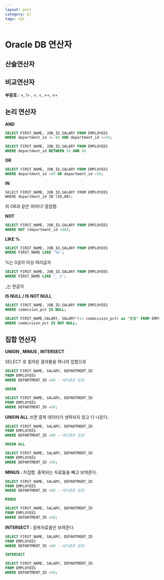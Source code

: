 ```yaml
---
layout: post
category: pl
tags: sql
---
```

# Oracle DB 연산자

## 산술연산자





## 비교연산자

**부등호 :** =, != , \>, <, \>=, <=



## 논리 연산자

**AND**

```SQL
SELECT FIRST_NAME, JOB_ID,SALARY FROM EMPLOYEES
WHERE department_id <= 80 AND department_id >=50;
```

```SQL
SELECT FIRST_NAME, JOB_ID,SALARY FROM EMPLOYEES
WHERE department_id BETWEEN 50 AND 80
```

**OR**

```SQL
SELECT FIRST_NAME, JOB_ID,SALARY FROM EMPLOYEES
WHERE department_id =80 OR department_id =50;
```

**IN**

```mssql
SELECT FIRST_NAME, JOB_ID,SALARY FROM EMPLOYEES
WHERE department_id IN (50,80);
```

위 OR과 같은 의미다! 깔끔함.

**NOT**

```SQL
SELECT FIRST_NAME, JOB_ID,SALARY FROM EMPLOYEES
WHERE NOT (department_id =80);
```

**LIKE %**

```sql
SELECT FIRST_NAME, JOB_ID,SALARY FROM EMPLOYEES
WHERE FIRST_NAME LIKE '%n';
```

%는 0글자 이상 여러글자

```sql
SELECT FIRST_NAME, JOB_ID,SALARY FROM EMPLOYEES
WHERE FIRST_NAME LIKE '__n';
```

_는 한글자

**IS NULL / IS NOT NULL**

```SQL
SELECT FIRST_NAME, JOB_ID,SALARY FROM EMPLOYEES
WHERE commision_pct IS NULL;

SELECT FIRST_NAME,SALARY, SALARY*(1+ commission_pct) as "총합" FROM EMPLOYEES
WHERE commission_pct IS NOT NULL;

```



## 집합 연산자

**UNION , MINUS , INTERSECT**

SELECT 로 질의된 결과물을 하나의 집합으로

```SQL
SELECT FIRST_NAME, SALARY, DEPARTMENT_ID
FROM EMPLOYEES
WHERE DEPARTMENT_ID =80 --세미콜론 없앰

UNION

SELECT FIRST_NAME, SALARY, DEPARTMENT_ID
FROM EMPLOYEES
WHERE DEPARTMENT_ID =50;
```

**UNION ALL** 쓰면 중복 데이터가 생략되지 않고 다 나온다.

```sql
SELECT FIRST_NAME, SALARY, DEPARTMENT_ID
FROM EMPLOYEES
WHERE DEPARTMENT_ID =80 --세미콜론 없앰

UNION ALL

SELECT FIRST_NAME, SALARY, DEPARTMENT_ID
FROM EMPLOYEES
WHERE DEPARTMENT_ID =50;
```



**MINUS :** 차집합. 중복되는 자료들을 빼고 보여준다.

```SQL
SELECT FIRST_NAME, SALARY, DEPARTMENT_ID
FROM EMPLOYEES
WHERE DEPARTMENT_ID =80 --세미콜론 없앰

MINUS

SELECT FIRST_NAME, SALARY, DEPARTMENT_ID
FROM EMPLOYEES
WHERE DEPARTMENT_ID =50;
```

**INTERSECT :** 중복자료들만 보여준다.

```SQL
SELECT FIRST_NAME, SALARY, DEPARTMENT_ID
FROM EMPLOYEES
WHERE DEPARTMENT_ID =80 --세미콜론 없앰

INTERSECT

SELECT FIRST_NAME, SALARY, DEPARTMENT_ID
FROM EMPLOYEES
WHERE DEPARTMENT_ID =50;
```
